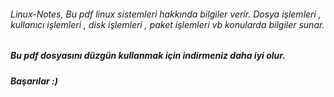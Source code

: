 ###### Linux-Notes, Bu pdf linux sistemleri hakkında bilgiler verir. Dosya işlemleri , kullanıcı işlemleri , disk işlemleri , paket işlemleri vb konularda bilgiler sunar. 
##### Bu pdf dosyasını düzgün kullanmak için indirmeniz daha iyi olur.
##### Başarılar :)
